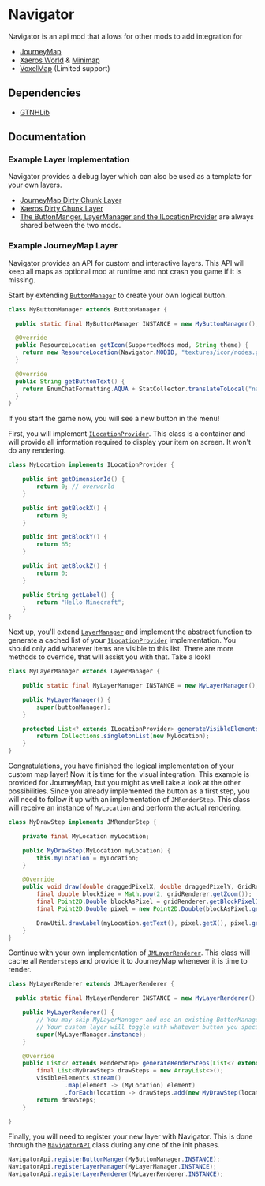 # Navigator

Navigator is an api mod that allows for other mods to add integration for
* [JourneyMap](https://www.curseforge.com/minecraft/mc-mods/journeymap)
* [Xaeros World](https://www.curseforge.com/minecraft/mc-mods/xaeros-world-map) & [Minimap](https://www.curseforge.com/minecraft/mc-mods/xaeros-minimap)
* [VoxelMap](https://www.curseforge.com/minecraft/mc-mods/voxelmap) (Limited support)

## Dependencies
* [GTNHLib](https://www.curseforge.com/minecraft/mc-mods/gtnhlib)


## Documentation
### Example Layer Implementation
Navigator provides a debug layer which can also be used as a template for your own layers.
* [JourneyMap Dirty Chunk Layer](https://github.com/GTNewHorizons/Navigator/tree/master/src/main/java/com/gtnewhorizons/navigator/impl/journeymap)
* [Xaeros Dirty Chunk Layer ](https://github.com/GTNewHorizons/Navigator/tree/master/src/main/java/com/gtnewhorizons/navigator/impl/xaero)
* [The ButtonManger, LayerManager and the ILocationProvider](https://github.com/GTNewHorizons/Navigator/tree/master/src/main/java/com/gtnewhorizons/navigator/impl) are always shared between the two mods.

### Example JourneyMap Layer

Navigator provides an API for custom and interactive layers.
This API will keep all maps as optional mod at runtime and not crash you game if it is missing.

Start by extending [`ButtonManager`](https://github.com/GTNewHorizons/Navigator/blob/master/src/main/java/com/gtnewhorizons/navigator/api/model/buttons/ButtonManager.java) to create your own logical button.
```java
class MyButtonManager extends ButtonManager {

  public static final MyButtonManager INSTANCE = new MyButtonManager();

  @Override
  public ResourceLocation getIcon(SupportedMods mod, String theme) {
    return new ResourceLocation(Navigator.MODID, "textures/icon/nodes.png");
  }

  @Override
  public String getButtonText() {
    return EnumChatFormatting.AQUA + StatCollector.translateToLocal("navigator.button.dirty_chunk");
  }
}
```

If you start the game now, you will see a new button in the menu!

First, you will implement [`ILocationProvider`](https://github.com/GTNewHorizons/Navigator/blob/master/src/main/java/com/gtnewhorizons/navigator/api/model/locations/ILocationProvider.java). This class is a container and will provide all information required to display your item on screen. It won't do any rendering.

```java
class MyLocation implements ILocationProvider {

    public int getDimensionId() {
        return 0; // overworld
    }

    public int getBlockX() {
        return 0;
    }

    public int getBlockY() {
        return 65;
    }

    public int getBlockZ() {
        return 0;
    }

    public String getLabel() {
        return "Hello Minecraft";
    }
}
```

Next up, you'll extend [`LayerManager`](https://github.com/GTNewHorizons/Navigator/blob/master/src/main/java/com/gtnewhorizons/navigator/api/model/layers/LayerManager.java) and implement the abstract function to generate a cached list of your [`ILocationProvider`](https://github.com/GTNewHorizons/Navigator/blob/master/src/main/java/com/gtnewhorizons/navigator/api/model/locations/ILocationProvider.java) implementation. You should only add whatever items are visible to this list. There are more methods to override, that will assist you with that. Take a look!

```java
class MyLayerManager extends LayerManager {

    public static final MyLayerManager INSTANCE = new MyLayerManager();

    public MyLayerManager() {
        super(buttonManager);
    }

    protected List<? extends ILocationProvider> generateVisibleElements(int minBlockX, int minBlockZ, int maxBlockX, int maxBlockZ) {
        return Collections.singletonList(new MyLocation);
    }
}
```

Congratulations, you have finished the logical implementation of your custom map layer! Now it is time for the visual integration. This example is provided for JourneyMap, but you might as well take a look at the other possibilities. Since you already implemented the button as a first step, you will need to follow it up with an implementation of `JMRenderStep`. This class will receive an instance of `MyLocation` and perform the actual rendering.

```java
class MyDrawStep implements JMRenderStep {

    private final MyLocation myLocation;

    public MyDrawStep(MyLocation myLocation) {
        this.myLocation = myLocation;
    }

    @Override
    public void draw(double draggedPixelX, double draggedPixelY, GridRenderer gridRenderer, float drawScale, double fontScale, double rotation) {
        final double blockSize = Math.pow(2, gridRenderer.getZoom());
        final Point2D.Double blockAsPixel = gridRenderer.getBlockPixelInGrid(myLocation.getBlockX(), myLocation.getBlockZ());
        final Point2D.Double pixel = new Point2D.Double(blockAsPixel.getX() + draggedPixelX, blockAsPixel.getY() + draggedPixelY);

        DrawUtil.drawLabel(myLocation.getText(), pixel.getX(), pixel.getY(), DrawUtil.HAlign.Center, DrawUtil.VAlign.Middle, 0, 180, 0x00FFFFFF, 255, fontScale, false, rotation);
    }
}
```

Continue with your own implementation of [`JMLayerRenderer`](https://github.com/GTNewHorizons/Navigator/blob/master/src/main/java/com/gtnewhorizons/navigator/api/journeymap/render/JMLayerRenderer.java). This class will cache all `Renderstep`s and provide it to JourneyMap whenever it is time to render.

```java
class MyLayerRenderer extends JMLayerRenderer {

  public static final MyLayerRenderer INSTANCE = new MyLayerRenderer();

    public MyLayerRenderer() {
        // You may skip MyLayerManager and use an existing ButtonManager like "OreVeinLayerManager.instance"
        // Your custom layer will toggle with whatever button you specify here
        super(MyLayerManager.instance);
    }

    @Override
    public List<? extends RenderStep> generateRenderSteps(List<? extends ILocationProvider> visibleElements) {
        final List<MyDrawStep> drawSteps = new ArrayList<>();
        visibleElements.stream()
                .map(element -> (MyLocation) element)
                .forEach(location -> drawSteps.add(new MyDrawStep(location)));
        return drawSteps;
    }

}
```

Finally, you will need to register your new layer with Navigator. This is done through the [`NavigatorAPI`](https://github.com/GTNewHorizons/Navigator/blob/master/src/main/java/com/gtnewhorizons/navigator/api/NavigatorApi.java) class during any one of the init phases.

```java
NavigatorApi.registerButtonManger(MyButtonManager.INSTANCE);
NavigatorApi.registerLayerManager(MyLayerManager.INSTANCE);
NavigatorApi.registerLayerRenderer(MyLayerRenderer.INSTANCE);
```
